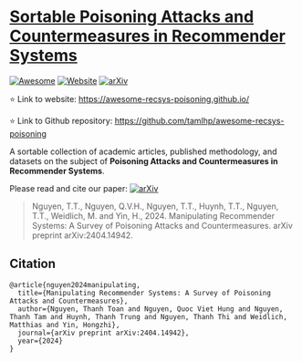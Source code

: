 # [Sortable Poisoning Attacks and Countermeasures in Recommender Systems](https://awesome-recsys-poisoning.github.io/)
[![Awesome](https://awesome.re/badge.svg)](https://awesome.re)
[![Website](https://img.shields.io/website?down_color=lightgrey&down_message=offline&label=status&up_color=green&up_message=online&url=https%3A%2F%2Fawesome-recsys-poisoning.github.io%2F)](https://awesome-recsys-poisoning.github.io/)
[![arXiv](https://img.shields.io/badge/arXiv-2404.14942-b31b1b.svg)](https://arxiv.org/abs/2404.14942)


:star: Link to website: https://awesome-recsys-poisoning.github.io/

:star: Link to Github repository: https://github.com/tamlhp/awesome-recsys-poisoning

A sortable collection of academic articles, published methodology, and datasets on the subject of **Poisoning Attacks and Countermeasures in Recommender Systems**.

Please read and cite our paper: [![arXiv](https://img.shields.io/badge/arXiv-2404.14942-b31b1b.svg)](https://arxiv.org/abs/2404.14942)

>Nguyen, T.T., Nguyen, Q.V.H., Nguyen, T.T., Huynh, T.T., Nguyen, T.T., Weidlich, M. and Yin, H., 2024. Manipulating Recommender Systems: A Survey of Poisoning Attacks and Countermeasures. arXiv preprint arXiv:2404.14942.

## Citation

```
@article{nguyen2024manipulating,
  title={Manipulating Recommender Systems: A Survey of Poisoning Attacks and Countermeasures},
  author={Nguyen, Thanh Toan and Nguyen, Quoc Viet Hung and Nguyen, Thanh Tam and Huynh, Thanh Trung and Nguyen, Thanh Thi and Weidlich, Matthias and Yin, Hongzhi},
  journal={arXiv preprint arXiv:2404.14942},
  year={2024}
}
```